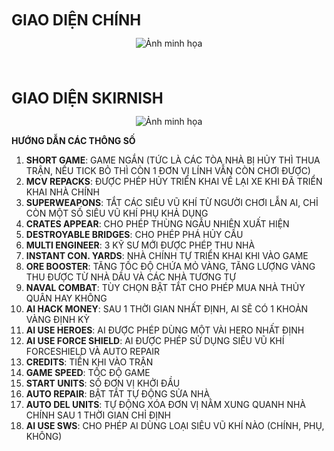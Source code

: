 <span style="font-size: 24px; font-weight: bold;">GIAO DIỆN CHÍNH</span>

<p align="center">
  <img src="https://i.ibb.co/zHfmRGhP/Screenshot-2025-03-08-205251.png" alt="Ảnh minh họa">
</p>


  <br><br><br>  <!-- Thêm khoảng trống -->
<span style="font-size: 24px; font-weight: bold;">GIAO DIỆN SKIRNISH</span>

<p align="center">
  <img src="https://i.ibb.co/qLjq0R8J/Screenshot-2025-03-08-205335.png" alt="Ảnh minh họa">
</p>

**HƯỚNG DẪN CÁC THÔNG SỐ**

1. **SHORT GAME**: GAME NGẮN (TỨC LÀ CÁC TÒA NHÀ BỊ HỦY THÌ THUA TRẬN, NẾU TICK BỎ THÌ CÒN 1 ĐƠN VỊ LÍNH VẪN CÒN CHƠI ĐƯỢC)
2. **MCV REPACKS**: ĐƯỢC PHÉP HỦY TRIỂN KHAI VỀ LẠI XE KHI ĐÃ TRIỂN KHAI NHÀ CHÍNH
3. **SUPERWEAPONS**: TẮT CÁC SIÊU VŨ KHÍ TỪ NGƯỜI CHƠI LẪN AI, CHỈ CÒN MỘT SỐ SIÊU VŨ KHÍ PHỤ KHẢ DỤNG
4. **CRATES APPEAR**: CHO PHÉP THÙNG NGẪU NHIÊN XUẤT HIỆN
5. **DESTROYABLE BRIDGES**: CHO PHÉP PHÁ HỦY CẦU
6. **MULTI ENGINEER**: 3 KỸ SƯ MỚI ĐƯỢC PHÉP THU NHÀ
7. **INSTANT CON. YARDS**: NHÀ CHÍNH TỰ TRIỂN KHAI KHI VÀO GAME
8. **ORE BOOSTER**: TĂNG TỐC ĐỘ CHỨA MỎ VÀNG, TĂNG LƯỢNG VÀNG THU ĐƯỢC TỪ NHÀ DẦU VÀ CÁC NHÀ TƯƠNG TỰ
9. **NAVAL COMBAT**: TÙY CHỌN BẬT TẮT CHO PHÉP MUA NHÀ THỦY QUÂN HAY KHÔNG
10. **AI HACK MONEY**: SAU 1 THỜI GIAN NHẤT ĐỊNH, AI SẼ CÓ 1 KHOẢN VÀNG ĐỊNH KỲ
11. **AI USE HEROES**: AI ĐƯỢC PHÉP DÙNG MỘT VÀI HERO NHẤT ĐỊNH
12. **AI USE FORCE SHIELD**: AI ĐƯỢC PHÉP SỬ DỤNG SIÊU VŨ KHÍ FORCESHIELD VÀ AUTO REPAIR
13. **CREDITS**: TIỀN KHI VÀO TRẬN
14. **GAME SPEED**: TỐC ĐỘ GAME
15. **START UNITS**: SỐ ĐƠN VỊ KHỞI ĐẦU
16. **AUTO REPAIR**: BẬT TẮT TỰ ĐỘNG SỬA NHÀ
17. **AUTO DEL UNITS**: TỰ ĐỘNG XÓA ĐƠN VỊ NẰM XUNG QUANH NHÀ CHÍNH SAU 1 THỜI GIAN CHỈ ĐỊNH
18. **AI USE SWS**: CHO PHÉP AI DÙNG LOẠI SIÊU VŨ KHÍ NÀO (CHÍNH, PHỤ, KHÔNG)
